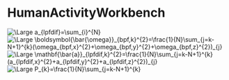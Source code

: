 # HumanActivityWorkbench

<img src="https://latex.codecogs.com/svg.latex?\Large&space;a_{lpfdif}=\sum_{i}^{N}" title="\Large a_{lpfdif}=\sum_{i}^{N}" />

<img src="https://latex.codecogs.com/svg.latex?\Large&space;\boldsymbol{\bar{\omega}}_{bpf,k}^{2}=\frac{1}{N}\sum_{j=k-N+1}^{k}(\omega_{bpf,x}^{2}+\omega_{bpf,y}^{2}+\omega_{bpf,z}^{2})_{j}" title="\Large \boldsymbol{\bar{\omega}}_{bpf,k}^{2}=\frac{1}{N}\sum_{j=k-N+1}^{k}(\omega_{bpf,x}^{2}+\omega_{bpf,y}^{2}+\omega_{bpf,z}^{2})_{j}" />

<img src="https://latex.codecogs.com/svg.latex?\Large&space;\mathbf{\bar{a}}_{lpfdif,k}^{2}=\frac{1}{N}\sum_{j=k-N+1}^{k}(a_{lpfdif,x}^{2}+a_{lpfdif,y}^{2}+a_{lpfdif,z}^{2})_{j}" title="\Large \mathbf{\bar{a}}_{lpfdif,k}^{2}=\frac{1}{N}\sum_{j=k-N+1}^{k}(a_{lpfdif,x}^{2}+a_{lpfdif,y}^{2}+a_{lpfdif,z}^{2})_{j}" />

<img src="https://latex.codecogs.com/svg.latex?\Large&space;P_{k}=\frac{1}{N}\sum_{j=k-N+1}^{k}" title="\Large P_{k}=\frac{1}{N}\sum_{j=k-N+1}^{k}" />

